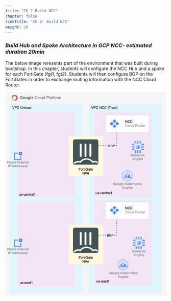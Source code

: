 ```yaml
---
title: "Ch 2 Build NCC"
chapter: false
linkTitle: "Ch 2: Build NCC"
weight: 20
---
```


### ***Build Hub and Spoke Architecture in GCP NCC- estimated duration 20min***

The below image reresents part of the environment that was built during bootstrap. In this chapter, students will configure the NCC Hub and a spoke for each FortiGate (fgt1, fgt2).  Students will then configure BGP on the FortiGates in order to exchange routing information with the NCC Cloud Router.

![NCC Infrastructure](ncc_only.svg)